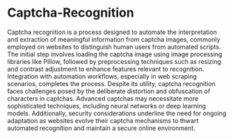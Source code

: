 # Captcha-Recognition

Captcha recognition is a process designed to automate the interpretation and extraction of meaningful information from captcha images, commonly employed on websites to distinguish human users from automated scripts. The initial step involves loading the captcha image using image processing libraries like Pillow, followed by preprocessing techniques such as resizing and contrast adjustment to enhance features relevant to recognition. Integration with automation workflows, especially in web scraping scenarios, completes the process. Despite its utility, captcha recognition faces challenges posed by the deliberate distortion and obfuscation of characters in captchas. Advanced captchas may necessitate more sophisticated techniques, including neural networks or deep learning models. Additionally, security considerations underline the need for ongoing adaptation as websites evolve their captcha mechanisms to thwart automated recognition and maintain a secure online environment.
